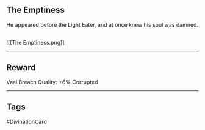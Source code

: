 ## The Emptiness
He appeared before the Light Eater, and at once knew his soul was damned.
## 
![[The Emptiness.png]]

---
## Reward
Vaal Breach
Quality: +6%
Corrupted

---
## Tags
#DivinationCard